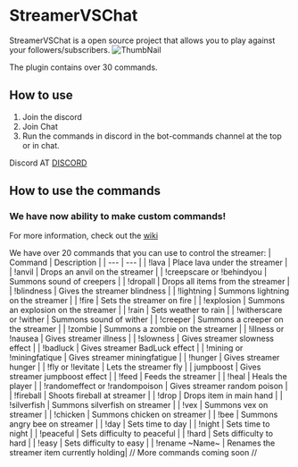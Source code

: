 # StreamerVSChat
StreamerVSChat is a open source project that allows you to play against your followers/subscribers.
![ThumbNail](https://user-images.githubusercontent.com/88144943/188877177-8514b504-0a9a-4eef-b870-19ea262ad705.png)

The plugin contains over 30 commands.

## How to use
1. Join the discord
2. Join Chat
3. Run the commands in discord in the bot-commands channel at the top or in chat.

Discord AT [DISCORD](https://discord.gg/G2ns5C7kU6)

## How to use the commands
### We have now ability to make custom commands!
For more information, check out the [wiki](https://github.com/CorwinDev/StreamerVSChat/wiki#custom-commands-setup)
   
We have over 20 commands that you can use to control the streamer:
| Command | Description |
| --- | --- |
| !lava | Place lava under the streamer |
| !anvil | Drops an anvil on the streamer |
| !creepscare or !behindyou | Summons sound of creepers |
| !dropall | Drops all items from the streamer |
| !blindness | Gives the streamer blindness |
| !lightning | Summons lightning on the streamer |
| !fire | Sets the streamer on fire |
| !explosion | Summons an explosion on the streamer |
| !rain | Sets weather to rain |
| !witherscare or !wither | Summons sound of wither |
| !creeper | Summons a creeper on the streamer |
| !zombie | Summons a zombie on the streamer |
| !illness or !nausea | Gives streamer illness |
| !slowness | Gives streamer slowness effect | 
| !badluck | Gives streamer BadLuck effect | 
| !mining or !miningfatique | Gives streamer miningfatigue | 
| !hunger | Gives streamer hunger |
| !fly or !levitate | Lets the streamer fly |
| jumpboost | Gives streamer jumpboost effect |
| !feed | Feeds the streamer |
| !heal | Heals the player |
| !randomeffect or !randompoison | Gives streamer random poison |
| !fireball | Shoots fireball at streamer |
| !drop | Drops item in main hand |
| !silverfish | Summons silverfish on streamer |
| !vex | Summons vex on streamer |
| !chicken | Summons chicken on streamer |
| !bee | Summons angry bee on streamer |
| !day | Sets time to day |
| !night | Sets time to night |
| !peaceful | Sets difficulty to peaceful |
| !hard | Sets difficulty to hard |
| !easy | Sets difficulty to easy |
| !rename ~Name~ | Renames the streamer item currently holding|
// More commands coming soon //
